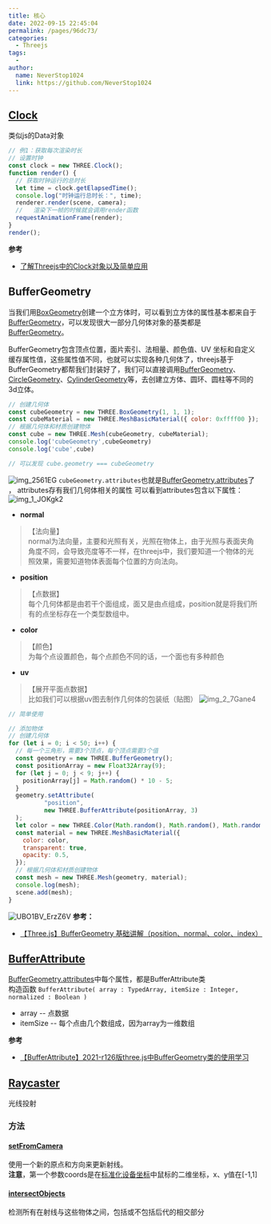 ```yaml
---
title: 核心
date: 2022-09-15 22:45:04
permalink: /pages/96dc73/
categories:
  - Threejs
tags:
  - 
author: 
  name: NeverStop1024
  link: https://github.com/NeverStop1024
---
```

## [Clock](https://threejs.org/docs/index.html#api/zh/core/Clock)
类似js的Data对象
```javascript
// 例1：获取每次渲染时长
// 设置时钟
const clock = new THREE.Clock();
function render() {
  // 获取时钟运行的总时长
  let time = clock.getElapsedTime();
  console.log("时钟运行总时长：", time);
  renderer.render(scene, camera);
  //   渲染下一帧的时候就会调用render函数
  requestAnimationFrame(render);
}
render();
```
**参考**
* [了解Threejs中的Clock对象以及简单应用](https://blog.csdn.net/PirateRaccoon/article/details/121671307)

## BufferGeometry
当我们用[BoxGeometry](https://threejs.org/docs/index.html#api/zh/geometries/BoxGeometry)创建一个立方体时，可以看到立方体的属性基本都来自于[BufferGeometry](https://threejs.org/docs/index.html#api/zh/geometries/BoxGeometry.parameters)，可以发现很大一部分几何体对象的基类都是[BufferGeometry](https://threejs.org/docs/index.html#api/zh/core/BufferGeometry)。  

BufferGeometry包含顶点位置，面片索引、法相量、颜色值、UV 坐标和自定义缓存属性值，这些属性值不同，也就可以实现各种几何体了，threejs基于BufferGeometry都帮我们封装好了，我们可以直接调用[BufferGeometry](https://threejs.org/docs/index.html#api/zh/geometries/BoxGeometry)、[CircleGeometry](https://threejs.org/docs/index.html#api/zh/geometries/CircleGeometry)、[CylinderGeometry](https://threejs.org/docs/index.html#api/zh/geometries/CylinderGeometry)等，去创建立方体、圆环、圆柱等不同的3d立体。
```javascript
// 创建几何体
const cubeGeometry = new THREE.BoxGeometry(1, 1, 1);
const cubeMaterial = new THREE.MeshBasicMaterial({ color: 0xffff00 });
// 根据几何体和材质创建物体
const cube = new THREE.Mesh(cubeGeometry, cubeMaterial);
console.log('cubeGeometry',cubeGeometry)
console.log('cube',cube)

// 可以发现 cube.geometry === cubeGeometry
```
![img_2561EG](https://cdn.jsdelivr.net/gh/NeverStop1024/images-store@main/blog/img_2561EG.png)
`cubeGeometry.attributes`也就是[BufferGeometry.attributes](https://threejs.org/docs/index.html#api/zh/core/BufferGeometry.attributes)了 ， attributes存有我们几何体相关的属性
可以看到attributes包含以下属性：
![img_1_JOKgk2](https://cdn.jsdelivr.net/gh/NeverStop1024/images-store@main/blog/img_1_JOKgk2.png)

* **normal**  
> 【法向量】  
> normal为法向量，主要和光照有关，光照在物体上，由于光照与表面夹角角度不同，会导致亮度等不一样，在threejs中，我们要知道一个物体的光照效果，需要知道物体表面每个位置的方向法向。

* **position**
> 【点数据】  
> 每个几何体都是由若干个面组成，面又是由点组成，position就是将我们所有的点坐标存在一个类型数组中。

* **color**
> 【颜色】  
> 为每个点设置颜色，每个点颜色不同的话，一个面也有多种颜色

* **uv**
> 【展开平面点数据】  
> 比如我们可以根据uv图去制作几何体的包装纸（贴图）
![img_2_7Gane4](https://cdn.jsdelivr.net/gh/NeverStop1024/images-store@main/blog/img_2_7Gane4.png)

```javascript
// 简单使用

// 添加物体
// 创建几何体
for (let i = 0; i < 50; i++) {
  // 每一个三角形，需要3个顶点，每个顶点需要3个值
  const geometry = new THREE.BufferGeometry();
  const positionArray = new Float32Array(9);
  for (let j = 0; j < 9; j++) {
    positionArray[j] = Math.random() * 10 - 5;
  }
  geometry.setAttribute(
          "position",
          new THREE.BufferAttribute(positionArray, 3)
  );
  let color = new THREE.Color(Math.random(), Math.random(), Math.random());
  const material = new THREE.MeshBasicMaterial({
    color: color,
    transparent: true,
    opacity: 0.5,
  });
  // 根据几何体和材质创建物体
  const mesh = new THREE.Mesh(geometry, material);
  console.log(mesh);
  scene.add(mesh);
}
```
![UBO1BV_ErzZ6V](https://cdn.jsdelivr.net/gh/NeverStop1024/images-store@main/blog/UBO1BV_ErzZ6V.png)
**参考：**
* [【Three.js】BufferGeometry 基础讲解（position、normal、color、index）](https://blog.csdn.net/qq_34695703/article/details/110431789)

## [BufferAttribute](https://threejs.org/docs/index.html#api/zh/core/BufferAttribute)
[BufferGeometry.attributes](https://threejs.org/docs/index.html#api/zh/core/BufferGeometry.attributes)中每个属性，都是BufferAttribute类  
构造函数 `BufferAttribute( array : TypedArray, itemSize : Integer, normalized : Boolean )`
* array -- 点数据
* itemSize -- 每个点由几个数组成，因为array为一维数组

**参考**
* [【BufferAttribute】2021-r126版three.js中BufferGeometry类的使用学习](https://blog.csdn.net/qq_41562387/article/details/114460892)

## [Raycaster](https://threejs.org/docs/index.html?q=Ra#api/zh/core/Raycaster)
光线投射
### 方法
#### [setFromCamera](https://threejs.org/docs/index.html?q=Ra#api/zh/core/Raycaster.setFromCamera)
使用一个新的原点和方向来更新射线。  
**注意**，第一个参数coords是在[标准化设备坐标](https://blog.csdn.net/CALL_LKC/article/details/81411034?utm_source=blogxgwz1)中鼠标的二维坐标，x、y值在[-1,1]
#### [intersectObjects](https://threejs.org/docs/index.html?q=Ra#api/zh/core/Raycaster.intersectObjects)
检测所有在射线与这些物体之间，包括或不包括后代的相交部分


